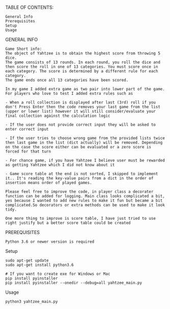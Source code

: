 TABLE OF CONTENTS:

    General Info
    Prerequisites
    Setup
    Usage


GENERAL INFO

    Game Short info:
    The object of Yahtzee is to obtain the highest score from throwing 5 dice.
    The game consists of 13 rounds. In each round, you roll the dice and then score the roll in one of 13 categories. You must score once in each category. The score is determined by a different rule for each category.
    The game ends once all 13 categories have been scored.

    In my game I added extra game as two pair into lower part of the game. 
    For players who love to test I added extra rules such as 
    
    - When a roll collection is displayed after last (3rd) roll if you don't Press Enter then the code removes your last game from the list (upper or lower list) however it will still consider/evaluate your final collection against the calculation logic

    - If the user does not provide correct input they will be asked to enter correct input

    - If the user tries to choose wrong game from the provided lists twice then last game in the list (dict actually) will be removed. Depending on the case the score either can be evaluated or a zero score is forced for that turn

    - For chance game, if you have Yahtzee I believe user must be rewarded as getting Yahtzee which I did not know about it 
    
    - Game score table at the end is not sorted, I skipped to implement it.. It's reading the key-value pairs from a dict in the order of insertion means order of played games.

    Please feel free to improve the code, in player class a decorater function can be added for logging. Main class looks complicated a bit,  yes because I wanted to add new rules to make it fun but became a bit complicated.So decorators or extra methods can be used to make it look tidy.

    One more thing to improve is score table, I have just tried to use right justify but a better score table could be created


PREREQUISITES
    
    Python 3.6 or newer version is required
    

Setup

    sudo apt-get update
    sudo apt-get install python3.6

    # If you want to create exe for Windows or Mac
    pip install pyinstaller
    pip install pyinstaller --onedir --debug=all yahtzee_main.py


Usage

    python3 yahtzee_main.py
    
